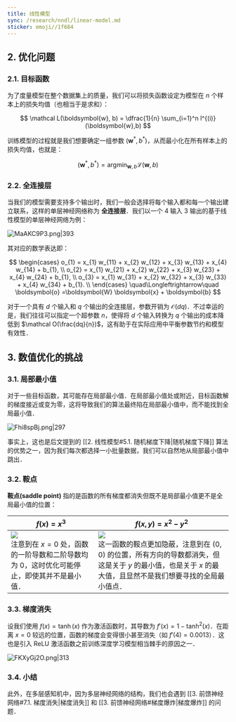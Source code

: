 ```yaml
---
title: 线性模型
sync: /research/nndl/linear-model.md
sticker: emoji//1f684
---
```


## 2. 优化问题

### 2.1. 目标函数

为了度量模型在整个数据集上的质量，我们可以将损失函数设定为模型在 $n$ 个样本上的损失均值（也相当于是求和）：

$$
\mathcal L(\boldsymbol{w}, b) = \dfrac{1}{n} \sum_{i=1}^n l^{(i)} (\boldsymbol{w},b)
$$

训练模型的过程就是我们想要确定一组参数 $(\boldsymbol{w}^\ast,b^\ast)$，从而最小化在所有样本上的损失均值，也就是：

$$
(\boldsymbol{w}^\ast, b^\ast) = \operatorname*{argmin}_{\boldsymbol{w},b} \mathcal L(\boldsymbol{w}, b)
$$

### 2.2. 全连接层

当我们的模型需要支持多个输出时，我们一般会选择将每个输入都和每一个输出建立联系，这样的单层神经网络称为 **全连接层**．我们以一个 $4$ 输入 $3$ 输出的基于线性模型的单层神经网络为例：

![MaAKC9P3.png|393](https://static.memset0.cn/img/v6/2024/08/15/MaAKC9P3.png)

其对应的数学表达即：

$$
\begin{cases}
o_{1} = x_{1} w_{11} + x_{2} w_{12} + x_{3} w_{13} + x_{4} w_{14} + b_{1},  \\
o_{2} = x_{1} w_{21} + x_{2} w_{22} + x_{3} w_{23} + x_{4} w_{24} + b_{1},  \\
o_{3} = x_{1} w_{31} + x_{2} w_{32} + x_{3} w_{33} + x_{4} w_{34} + b_{1}.  \\
\end{cases} \quad\Longleftrightarrow\quad
\boldsymbol{o} =\boldsymbol{W} \boldsymbol{x} + \boldsymbol{b}
$$

对于一个具有 $d$ 个输入和 $q$ 个输出的全连接层，参数开销为 $\mathcal O(dq)$．不过幸运的是，我们往往可以指定一个超参数 $n$，使得将 $d$ 个输入转换为 $q$ 个输出的成本降低到 $\mathcal O(\frac{dq}{n})$，这有助于在实际应用中平衡参数节约和模型有效性．

## 3. 数值优化的挑战

### 3.1. 局部最小值

对于一些目标函数，其可能存在局部最小值．在局部最小值处或附近，目标函数解的梯度接近或变为零，这将导致我们的算法最终陷在局部最小值中，而不能找到全局最小值．

![Fhi8spBj.png|297](https://static.memset0.cn/img/v6/2024/08/17/Fhi8spBj.png)

事实上，这也是后文提到的 [[2. 线性模型#5.1. 随机梯度下降|随机梯度下降]] 算法的优势之一，因为我们每次都选择一小批量数据，我们可以自然地从局部最小值中跳出．

### 3.2. 鞍点

**鞍点(saddle point)** 指的是函数的所有梯度都消失但既不是局部最小值更不是全局最小值的位置：

| $f(x)=x^{3}$                                                                                                                                                 | $f(x,y)=x^{2}-y^{2}$                                                                                                                                                                                                           |
| ------------------------------------------------------------------------------------------------------------------------------------------------------------ | ------------------------------------------------------------------------------------------------------------------------------------------------------------------------------------------------------------------------------ |
| ![](https://static.memset0.cn/img/v6/2024/08/17/1W9YR2hi.png)<br>注意到在 $x=0$ 处，函数的一阶导数和二阶导数均为 $0$，这时优化可能停止，即使其并不是最小值． | ![](https://static.memset0.cn/img/v6/2024/08/17/D2wSw46O.png)<br>这一函数的鞍点更加隐蔽，注意到在 $(0,0)$ 的位置，所有方向的导数都消失，但这是关于 $y$ 的最小值，也是关于 $x$ 的最大值，且显然不是我们想要寻找的全局最小值点． |

### 3.3. 梯度消失

设我们使用 $f(x)=\tanh(x)$ 作为激活函数时，其导数为 $f'(x)= 1-\tanh^{2}(x)$．在距离 $x=0$ 较远的位置，函数的梯度会变得很小甚至消失（如 $f'(4)=0.0013$）．这也是引入 ReLU 激活函数之前训练深度学习模型相当棘手的原因之一．

![FKXyGj2O.png|313](https://static.memset0.cn/img/v6/2024/08/17/FKXyGj2O.png)

### 3.4. 小结

此外，在多层感知机中，因为多层神经网络的结构，我们也会遇到 [[3. 前馈神经网络#7.1. 梯度消失|梯度消失]] 和 [[3. 前馈神经网络#梯度爆炸|梯度爆炸]] 的问题．
